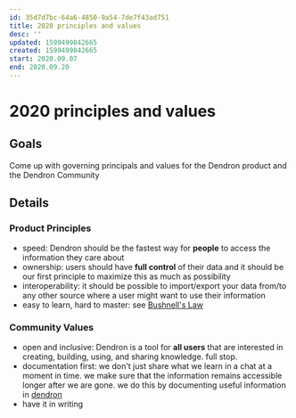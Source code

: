 ```yaml
---
id: 35d7d7bc-64a6-4850-9a54-7de7f43ad751
title: 2020 principles and values
desc: ''
updated: 1599499842665
created: 1599499842665
start: 2020.09.07
end: 2020.09.20
---
```

# 2020 principles and values

## Goals

Come up with governing principals and values for the Dendron product and the Dendron Community

## Details

### Product Principles
- speed: Dendron should be the fastest way for **people** to access the information they care about
- ownership: users should have **full control** of their data and it should be our first principle to maximize this as much as possibility
- interoperability: it should be possible to import/export your data from/to any other source where a user might want to use their information
- easy to learn, hard to master: see [Bushnell's Law
](https://en.wikipedia.org/wiki/Bushnell%27s_Law#:~:text=Bushnell's%20Law%20or%20Nolan's%20Law,first%20quarter%20and%20the%20hundredth.)

### Community Values

- open and inclusive: Dendron is a tool for **all users** that are interested in creating, building, using, and sharing knowledge. full stop. 
- documentation first: we don't just share what we learn in a chat at a moment in time. we make sure that the information remains accessible longer after we are gone. we do this by documenting useful information in [dendron](http://dendron.so/)
- have it in writing

